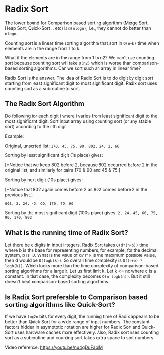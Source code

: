 # Radix Sort

The lower bound for Comparison based sorting algorithm (Merge Sort, Heap Sort, Quick-Sort .. etc) is `Ω(nlogn)`, i.e., they cannot do better than `nlogn`.

Counting sort is a linear time sorting algorithm that sort in `O(n+k)` time when elements are in the range from 1 to k.

What if the elements are in the range from 1 to n2? We can’t use counting sort because counting sort will take `O(n2)` which is worse than comparison-based sorting algorithms. Can we sort such an array in linear time?

Radix Sort is the answer. The idea of Radix Sort is to do digit by digit sort starting from least significant digit to most significant digit. Radix sort uses counting sort as a subroutine to sort.

## The Radix Sort Algorithm

Do following for each digit i where i varies from least significant digit to the most significant digit. Sort input array using counting sort (or any stable sort) according to the i’th digit.

Example:

Original, unsorted list: `170, 45, 75, 90, 802, 24, 2, 66`

Sorting by least significant digit (1s place) gives:

\[\*Notice that we keep 802 before 2, because 802 occurred before 2 in the original list, and similarly for pairs 170 & 90 and 45 & 75.\]

Sorting by next digit (10s place) gives:

\[\*Notice that 802 again comes before 2 as 802 comes before 2 in the previous list.\]

`802, 2, 24, 45, 66, 170, 75, 90`

Sorting by the most significant digit (100s place) gives: `2, 24, 45, 66, 75, 90, 170, 802`

## What is the running time of Radix Sort?

Let there be d digits in input integers. Radix Sort takes `O(d*(n+b))` time where b is the base for representing numbers, for example, for the decimal system, b is 10. What is the value of d? If `k` is the maximum possible value, then d would be `O(logb(k))`. So overall time complexity is `O((n+b) * logb(k))`. Which looks more than the time complexity of comparison-based sorting algorithms for a large k. Let us first limit k. Let k &lt;= nc where c is a constant. In that case, the complexity becomes `O(n logb(n))`. But it still doesn’t beat comparison-based sorting algorithms.

## Is Radix Sort preferable to Comparison based sorting algorithms like Quick-Sort?

If we have `log2n` bits for every digit, the running time of Radix appears to be better than Quick Sort for a wide range of input numbers. The constant factors hidden in asymptotic notation are higher for Radix Sort and Quick-Sort uses hardware caches more effectively. Also, Radix sort uses counting sort as a subroutine and counting sort takes extra space to sort numbers.

Video reference: https://youtu.be/nu4gDuFabIM
